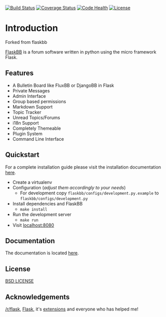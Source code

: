[![Build Status](https://travis-ci.org/sh4nks/flaskbb.svg?branch=master)](https://travis-ci.org/sh4nks/flaskbb)
[![Coverage Status](https://coveralls.io/repos/sh4nks/flaskbb/badge.png)](https://coveralls.io/r/sh4nks/flaskbb)
[![Code Health](https://landscape.io/github/sh4nks/flaskbb/master/landscape.svg?style=flat)](https://landscape.io/github/sh4nks/flaskbb/master)
[![License](https://img.shields.io/badge/license-BSD-blue.svg)](https://flaskbb.org)

# Introduction

Forked from flaskbb

[FlaskBB](http://flaskbb.org) is a forum software written in python
using the micro framework Flask.


## Features

* A Bulletin Board like FluxBB or DjangoBB in Flask
* Private Messages
* Admin Interface
* Group based permissions
* Markdown Support
* Topic Tracker
* Unread Topics/Forums
* i18n Support
* Completely Themeable
* Plugin System
* Command Line Interface


## Quickstart

For a complete installation guide please visit the installation documentation
[here](https://flaskbb.readthedocs.org/en/latest/installation.html).

* Create a virtualenv
* Configuration (_adjust them accordingly to your needs_)
    * For development copy `flaskbb/configs/development.py.example` to `flaskbb/configs/development.py`
* Install dependencies and FlaskBB
    * `make install`
* Run the development server
    * `make run`
* Visit [localhost:8080](http://localhost:8080)


## Documentation

The documentation is located [here](http://flaskbb.readthedocs.org/en/latest/).


## License

[BSD LICENSE](http://flask.pocoo.org/docs/license/#flask-license)


## Acknowledgements

[/r/flask](http://reddit.com/r/flask), [Flask](http://flask.pocoo.org), it's [extensions](http://flask.pocoo.org/extensions/) and everyone who has helped me!
